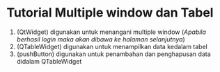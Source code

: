 Tutorial Multiple window dan Tabel
==========================================
1. (QtWidget) digunakan untuk menangani multiple window (_Apabila berhasil login maka akan dibawa ke halaman selanjutnya_)
2. (QTableWidget) digunakan untuk menampilkan data kedalam tabel
3. (pushButton) digunakan untuk penambahan dan penghapusan data didalam QTableWidget
